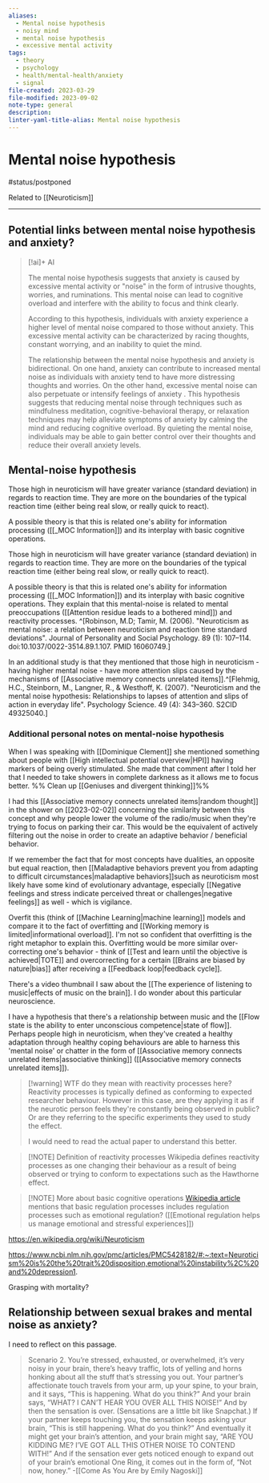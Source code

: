 ```yaml
---
aliases:
  - Mental noise hypothesis
  - noisy mind
  - mental noise hypothesis
  - excessive mental activity
tags:
  - theory
  - psychology
  - health/mental-health/anxiety
  - signal
file-created: 2023-03-29
file-modified: 2023-09-02
note-type: general
description: 
linter-yaml-title-alias: Mental noise hypothesis
---
```


# Mental noise hypothesis

#status/postponed

Related to [[Neuroticism]]

---

## Potential links between mental noise hypothesis and anxiety?

> [!ai]+ AI
>
> The mental noise hypothesis suggests that anxiety is caused by excessive mental activity or "noise" in the form of intrusive thoughts, worries, and ruminations. This mental noise can lead to cognitive overload and interfere with the ability to focus and think clearly.
>
> According to this hypothesis, individuals with anxiety experience a higher level of mental noise compared to those without anxiety. This excessive mental activity can be characterized by racing thoughts, constant worrying, and an inability to quiet the mind.
>
> The relationship between the mental noise hypothesis and anxiety is bidirectional. On one hand, anxiety can contribute to increased mental noise as individuals with anxiety tend to have more distressing thoughts and worries. On the other hand, excessive mental noise can also perpetuate or intensify feelings of anxiety
> .
> This hypothesis suggests that reducing mental noise through techniques such as mindfulness meditation, cognitive-behavioral therapy, or relaxation techniques may help alleviate symptoms of anxiety by calming the mind and reducing cognitive overload. By quieting the mental noise, individuals may be able to gain better control over their thoughts and reduce their overall anxiety levels.

## Mental-noise hypothesis

Those high in neuroticism will have greater variance (standard deviation) in regards to reaction time. They are more on the boundaries of the typical reaction time (either being real slow, or really quick to react).

A possible theory is that this is related one's ability for information processing ([[_MOC Information]]) and its interplay with basic cognitive operations.

Those high in neuroticism will have greater variance (standard deviation) in regards to reaction time. They are more on the boundaries of the typical reaction time (either being real slow, or really quick to react).

A possible theory is that this is related one's ability for information processing ([[_MOC Information]]) and its interplay with basic cognitive operations. They explain that this mental-noise is related to mental preoccupations ([[Attention residue leads to a bothered mind]]) and reactivity processes. ^[Robinson, M.D; Tamir, M. (2006). "Neuroticism as mental noise: a relation between neuroticism and reaction time standard deviations". Journal of Personality and Social Psychology. 89 (1): 107–114. doi:10.1037/0022-3514.89.1.107. PMID 16060749.]

In an additional study is that they mentioned that those high in neuroticism - having higher mental noise - have more attention slips caused by the mechanisms of [[Associative memory connects unrelated items]].^[Flehmig, H.C., Steinborn, M., Langner, R., & Westhoff, K. (2007). "Neuroticism and the mental noise hypothesis: Relationships to lapses of attention and slips of action in everyday life". Psychology Science. 49 (4): 343–360. S2CID 49325040.]

### Additional personal notes on mental-noise hypothesis

When I was speaking with [[Dominique Clement]] she mentioned something about people with [[High intellectual potential overview|HPI]]  having markers of being overly stimulated. She made that comment after I told her that I needed to take showers in complete darkness as it allows me to focus better. %% Clean up [[Geniuses and divergent thinking]]%%

I had this [[Associative memory connects unrelated items|random thought]] in the shower on [[2023-02-02]] concerning the similarity between this concept and why people lower the volume of the radio/music when they're trying to focus on parking their car. This would be the equivalent of actively filtering out the noise in order to create an adaptive behavior / beneficial behavior.

If we remember the fact that for most concepts have dualities, an opposite but equal reaction, then [[Maladaptive behaviors prevent you from adapting to difficult circumstances|maladaptive behaviors]]such as neuroticism most likely have some kind of evolutionary advantage, especially [[Negative feelings and stress indicate perceived threat or challenges|negative feelings]] as well - which is vigilance.

Overfit this (think of [[Machine Learning|machine learning]] models and compare it to the fact of overfitting and [[Working memory is limited|informational overload]]. I'm not so confident that overfitting is the right metaphor to explain this. Overfitting would be more similar over-correcting one's behavior - think of [[Test and learn until the objective is achieved|TOTE]] and overcorrecting for a certain [[Brains are biased by nature|bias]] after receiving a [[Feedback loop|feedback cycle]].

There's a video thumbnail I saw about the [[The experience of listening to music|effects of music on the brain]]. I do wonder about this particular neuroscience.

I have a hypothesis that there's a relationship between music and the [[Flow state is the ability to enter unconscious competence|state of flow]]. Perhaps people high in neuroticism, when they've created a healthy adaptation through healthy coping behaviours are able to harness this 'mental noise' or chatter in the form of [[Associative memory connects unrelated items|associative thinking]] ([[Associative memory connects unrelated items]]).

> [!warning] WTF do they mean with reactivity processes here?
> Reactivity processes is typically defined as conforming to expected researcher behaviour. However in this case, are they applying it as if the neurotic person feels they're constantly being observed in public? Or are they referring to the specific experiments they used to study the effect.
>
> I would need to read the actual paper to understand this better.

> [!NOTE] Definition of reactivity processes
> Wikipedia defines reactivity processes as one changing their behaviour as a result of being observed or trying to conform to expectations such as the Hawthorne effect.

> [!NOTE] More about basic cognitive operations
> [Wikipedia article](https://en.wikipedia.org/wiki/Neuroticism) mentions that basic regulation processes includes regulation processes such as emotional regulation? ([[Emotional regulation helps us manage emotional and stressful experiences]])

https://en.wikipedia.org/wiki/Neuroticism

https://www.ncbi.nlm.nih.gov/pmc/articles/PMC5428182/#:~:text=Neuroticism%20is%20the%20trait%20disposition,emotional%20instability%2C%20and%20depression1.

Grasping with mortality?

## Relationship between sexual brakes and mental noise as anxiety?

I need to reflect on this passage.

> Scenario 2. You’re stressed, exhausted, or overwhelmed, it’s very noisy in your brain, there’s heavy traffic, lots of yelling and horns honking about all the stuff that’s stressing you out. Your partner’s affectionate touch travels from your arm, up your spine, to your brain, and it says, “This is happening. What do you think?” And your brain says, “WHAT? I CAN’T HEAR YOU OVER ALL THIS NOISE!” And by then the sensation is over. (Sensations are a little bit like Snapchat.) If your partner keeps touching you, the sensation keeps asking your brain, “This is still happening. What do you think?” And eventually it might get your brain’s attention, and your brain might say, “ARE YOU KIDDING ME? I’VE GOT ALL THIS OTHER NOISE TO CONTEND WITH!” And if the sensation ever gets noticed enough to expand out of your brain’s emotional One Ring, it comes out in the form of, “Not now, honey.”
> \-[[Come As You Are by Emily Nagoski]]
